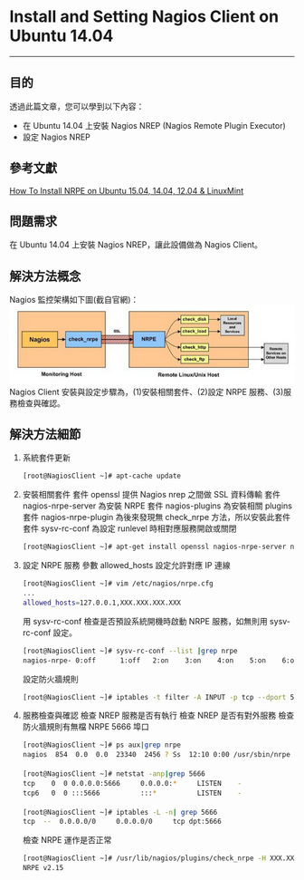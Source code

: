 # Install and Setting Nagios Client on Ubuntu 14.04
---
## 目的
透過此篇文章，您可以學到以下內容：
* 在 Ubuntu 14.04 上安裝 Nagios NREP (Nagios Remote Plugin Executor)
* 設定 Nagios NREP

## 參考文獻
[How To Install NRPE on Ubuntu 15.04, 14.04, 12.04 & LinuxMint](http://tecadmin.net/install-nrpe-on-ubuntu/)

## 問題需求
在 Ubuntu 14.04 上安裝 Nagios NREP，讓此設備做為 Nagios Client。

## 解決方法概念
Nagios 監控架構如下圖(截自官網)：
![Honeynet](./Picture_Nagios/Indirect_Check.png)
Nagios Client 安裝與設定步驟為，(1)安裝相關套件、(2)設定 NRPE 服務、(3)服務檢查與確認。

## 解決方法細節

1. 系統套件更新
	```bash
	[root@NagiosClient ~]# apt-cache update
	```

2. 安裝相關套件
	套件 openssl 提供 Nagios nrep 之間做 SSL 資料傳輸
    套件 nagios-nrpe-server 為安裝 NRPE
    套件 nagios-plugins 為安裝相關 plugins
    套件 nagios-nrpe-plugin 為後來發現無 check_nrpe 方法，所以安裝此套件
    套件 sysv-rc-conf 為設定 runlevel 時相對應服務開啟或關閉
	```bash
	[root@NagiosClient ~]# apt-get install openssl nagios-nrpe-server nagios-plugins nagios-nrpe-plugin sysv-rc-conf
	```

3. 設定 NRPE 服務
	參數 allowed_hosts 設定允許對應 IP 連線
	```bash
	[root@NagiosClient ~]# vim /etc/nagios/nrpe.cfg
    ...
    allowed_hosts=127.0.0.1,XXX.XXX.XXX.XXX
	```
    
    用 sysv-rc-conf 檢查是否預設系統開機時啟動 NRPE 服務，如無則用 sysv-rc-conf 設定。
    ```bash
    [root@NagiosClient ~]# sysv-rc-conf --list |grep nrpe
    nagios-nrpe- 0:off      1:off   2:on    3:on    4:on    5:on    6:off
    ```
    
    設定防火牆規則
    ```bash
    [root@NagiosClient ~]# iptables -t filter -A INPUT -p tcp --dport 5666
    ```

4. 服務檢查與確認
	檢查 NREP 服務是否有執行
    檢查 NREP 是否有對外服務
    檢查防火牆規則有無檔 NRPE 5666 埠口
	```bash
    [root@NagiosClient ~]# ps aux|grep nrpe
    nagios  854  0.0  0.0  23340  2456 ? Ss  12:10 0:00 /usr/sbin/nrpe -c /etc/nagios/nrpe.cfg -d
    
    [root@NagiosClient ~]# netstat -anp|grep 5666
    tcp    0  0 0.0.0.0:5666     0.0.0.0:*     LISTEN    -
	tcp6   0  0 :::5666          :::*          LISTEN    -
    
    [root@NagiosClient ~]# iptables -L -n| grep 5666
    tcp  --  0.0.0.0/0     0.0.0.0/0     tcp dpt:5666
    ```
    
    檢查 NRPE 運作是否正常
    ```bash
    [root@NagiosClient ~]# /usr/lib/nagios/plugins/check_nrpe -H XXX.XXX.XXX.XXX
    NRPE v2.15
    ```